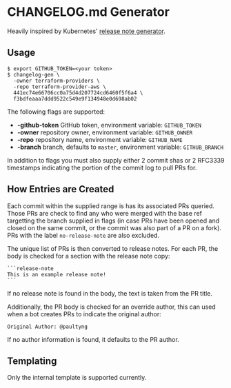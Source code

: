 # CHANGELOG.md Generator

Heavily inspired by Kubernetes' [release note generator](https://github.com/kubernetes/release/tree/master/cmd/release-notes).

## Usage

```shell
$ export GITHUB_TOKEN=<your token>
$ changelog-gen \
  -owner terraform-providers \
  -repo terraform-provider-aws \
  441ec74e66706cc0a75d4d207724cd6460f5f6a4 \
  f3bdfeaaa7ddd9522c549e9f134948e0d698ab02
```

The following flags are supported:

* **-github-token** GitHub token, environment variable: `GITHUB_TOKEN`
* **-owner** repository owner, environment variable: `GITHUB_OWNER`
* **-repo** repository name, environment variable: `GITHUB_NAME`
* **-branch** branch, defaults to `master`, environment variable: `GITHUB_BRANCH`

In addition to flags you must also supply either 2 commit shas or 2 RFC3339 timestamps indicating the portion of the commit log to pull PRs for.

## How Entries are Created

Each commit within the supplied range is has its associated PRs queried. Those PRs are check to find any who were merged with the base ref targetting the branch supplied in flags (in case PRs have been opened and closed on the same commit, or the commit was also part of a PR on a fork). PRs with the label `no-release-note` are also excluded.

The unique list of PRs is then converted to release notes. For each PR, the body is checked for a section with the release note copy:

    ```release-note
    This is an example release note!
    ```

If no release note is found in the body, the text is taken from the PR title.

Additionally, the PR body is checked for an override author, this can used when a bot creates PRs to indicate the original author:

    Original Author: @paultyng

If no author information is found, it defaults to the PR author.

## Templating

Only the internal template is supported currently.
